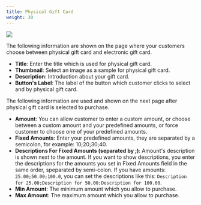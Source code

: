 ```yaml
---
title: Physical Gift Card 
weight: 30
---
```

![](/images/configuration_06.jpg)

The following information are shown on the page where your customers choose between physical gift card and electronic gift card.

* **Title**: Enter the title which is used for physical gift card.
* **Thumbnail**: Select an image as a sample for physical gift card.
* **Description**: Introduction about your gift card.
* **Button's Label**: The label of the button which customer clicks to select and by physical gift card.

The following information are used and shown on the next page after physical gift card is selected to purchase.

* **Amount**: You can allow customer to enter a custom amount, or choose between a custom amount and your predefined amounts, or force customer to choose one of your predefined amounts.
* **Fixed Amounts**: Enter your predefined amounts, they are separated by a semicolon, for example: 10;20;30;40.
* **Descriptions For Fixed Amounts (separated by ;)**: Amount's description is shown next to the amount. If you want to show descriptions, you enter the descriptions for the amounts you set in Fixed Amounts field in the same order, speparated by semi-colon. If you have amounts: `25.00;50.00;100.0`, you can set the descriptions like this: `Description for 25.00;Description for 50.00;Description for 100.00`.
* **Min Amount**: The minimum amount which you allow to purchase.
* **Max Amount**: The maximum amount which you allow to purchase.